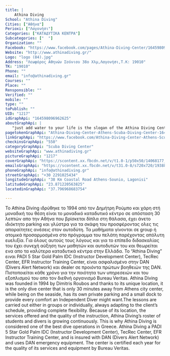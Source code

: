```yaml
---
title: |
    Athina Diving
School: "Athina Diving"
Cities: ["Αθήνα"]
Perioxi: ["Λαγονήσι"]
Categories: ["ΚΑΤΑΔΥΤΙΚΑ ΚΕΝΤΡΑ"]
Subcategories: ["  "]
Organization: ""
Facebook: "https://www.facebook.com/pages/Athina-Diving-Center/164598096962625"
Website: "http://www.athinadiving.gr/"
Logo: "logo (84).jpg"
Address: "Λεωφόρος Αθηνών Σούνιου 38ο Χλμ,Λαγονήσι,Τ.Κ: 19010"
TK: "19010"
Phone: ""
email: "info@athinadiving.gr"
Courses: ""
Place: ""
Rensponsible: ""
Verified: ""
mobile: ""
type: ""
toPublish: ""
UID: "1217"
idGraphApi: "164598096962625"
aboutGraphApi: | 
   "just add water to your life is the slogan of the Athina Diving Center This is where we share our philosophy and passion for what we do So...Just add water to your life "
pagetokenGraphApi: "Athina-Diving-Center-Athens-Scuba-Diving-Center-164598096962625"
linkGraphApi: "https://www.facebook.com/Athina-Diving-Center-Athens-Scuba-Diving-Center-164598096962625/"
checkinsGraphApi: "550"
categoryGraphApi: "Scuba Diving Center"
websiteGraphApi: "www.athinadiving.gr"
pictureGraphApi: "1217"
coverGraphApi: "https://scontent.xx.fbcdn.net/v/t1.0-1/p50x50/14068177_1085653571523735_3614220262623990475_n.jpg?oh=fbe7f2635a12b016d020cbc687ac73fb&amp;oe=5B3D7774"
emailsGraphApi: "https://scontent.xx.fbcdn.net/v/t31.0-8/s720x720/19388467_1390816794340743_2282348509706866363_o.jpg?oh=3d84a01a884389f6361083c7fe7781d2&amp;oe=5B3696B3"
phoneGraphApi: "info@athinadiving.gr"
streetGraphApi: "+30 2291025434"
longitudeGraphApi: "38 Km Coastal Road Athens-Sounio, Lagonisi"
latitudeGraphApi: "23.871220563825"
locatedinGraphApi: "37.796968683754"

---
```


Το Athina Diving ιδρύθηκε το 1994 από τον Δημήτρη Ρούμπο και χάρη στή μοναδική του θέση είναι το μοναδικό καταδυτικό κέντρο σε απόσταση 30 λεπτών απο την Αθήνα που βρίσκεται δίπλα στη θάλασα, έχει άνετο ιδιόκτητο parking και γλύστρα για τα σκάφη του προσφέροντας ολες τις απαραίτητες ανέσεις στον αυτοδύτη. Τα μαθήματα γίνονται σε group ή ατομικά προσαρμοσμένα στο πρόγραμμα του πελάτη παρέχοντας απόλυτη ευελιξία. Για όλους αυτούς τους λόγους και για το επίπεδο διδασκαλίας του έχει συνεχή αύξηση των μαθητών και αυτοδυτών του και θεωρείται ενα απο τα καλύτερα καταδυτικά κέντρα στην Ελλάδα. To “Athina Diving” ειναι PADI 5 Star Gold Palm IDC (Instructor Development Center), TecRec Center, EFR Instructor Training Center, είναι ασφαλισμένο στην DAN (Divers Alert Network) και dealer σε προιόντα πρώτων βοηθειών της DAN. Πιστοποιείται κάθε χρόνο για την ποιότητα των υπηρεσειών και του εξοπλισμού του απο τον διεθνή οργανισμό Bureau Veritas. Athina Diving was founded in 1994 by Dimitris Roubos and thanks to its unique location, it is the only dive center that is only 30 minutes away from Athens city center, while being on the seaside, has its own private parking and a small dock to provide every comfort an Independent Diver might want.The lessons are carried out either in groups or individually, always adapting to the client’s schedule, providing complete flexibility. Because of its location, the services offered and the quality of the instruction, Athina Diving’s roster of students and divers is growing continuously. This is why Athina Diving is considered one of the best dive operations in Greece. Athina Diving a PADI 5 Star Gold Palm IDC (Instructor Development Center), TecRec Center, EFR Instructor Training Center, and is insured with DAN (Divers Alert Network) and uses DAN emergency equipment. The center is certified each year for the quality of its services and equipment by Bureau Veritas. 

